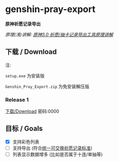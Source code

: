 # genshin-pray-export

**原神祈愿记录导出**

*原理(浅)讲解: [原神3.0 祈愿/抽卡记录导出工具原理讲解](https://www.bilibili.com/video/BV1cY4y1u758)*

## 下载 / Download

注:

`setup.exe` 为安装版

`Genshin_Pray_Export.zip` 为免安装解压版

### Release 1
[下载/Download](https://auroraziling.lanzouv.com/b02jk3ydc)
密码:0000

## 目标 / Goals

- [x] 支持彩色列表
- [ ] 支持导出 (符合[统一可交换祈愿记录标准](https://github.com/DGP-Studio/Snap.Genshin/wiki/StandardFormat))
- [ ] 列表显示数据增多 (比如是否属于十连/单抽等)